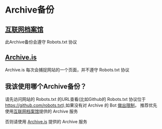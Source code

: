 # Archive备份

## [互联网档案馆](https://zh.wikipedia.org/zh-cn/互联网档案馆)

此Archive备份会遵守 Robots.txt 协议

## [Archive.is](https://zh.wikipedia.org/zh-cn/Archive.is)

Archive.is 每次会捕捉网站的一个页面，并不遵守 Robots.txt 协议

## 我该使用哪个Archive备份？

请先访问网站的 Robots.txt 的URL查看(比如Github的 Robots.txt 协议位于 <https://github.com/robots.txt>),如果没有对 Archive 的 Bot [做出限制](https://zh.wikipedia.org/wiki/Robots.txt)，
推荐优先使用[互联网档案馆](https://web.archive.org/)提供的 Archive 服务

否则请使用 [Archive.is](https://archive.ph/) 提供的 Archive 服务
